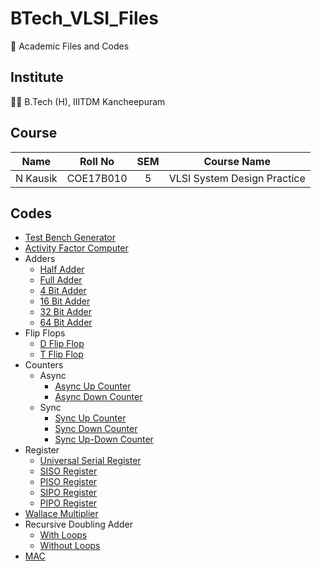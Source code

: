 # BTech_VLSI_Files

:book: Academic Files and Codes

## Institute

:student: B.Tech (H), IIITDM Kancheepuram

## Course

|    Name    |   Roll No   | SEM |         Course Name         |
| :--------: | :---------: | :-: | :-------------------------: |
|  N Kausik  |  COE17B010  |  5  | VLSI System Design Practice |

## Codes

 - [Test Bench Generator](Projects/TestBenchGen/)
 - [Activity Factor Computer](Projects/ActivityFactorComputer/)
 - Adders
    - [Half Adder](Codes/Adders/HalfAdder.v)
    - [Full Adder](Codes/Adders/FullAdder.v)
    - [4 Bit Adder](Codes/Adders/4BitAdder.v)
    - [16 Bit Adder](Codes/Adders/16BitAdder.v)
    - [32 Bit Adder](Codes/Adders/32BitAdder.v)
    - [64 Bit Adder](Codes/Adders/64BitAdder.v)
 - Flip Flops
    - [D Flip Flop](Codes/FlipFlops/DFF/DFF.v)
    - [T Flip Flop](Codes/FlipFlops/TFF/TFF.v)
 - Counters
    - Async
        - [Async Up Counter](Codes/Counters/Async/UpASync.v)
        - [Async Down Counter](Codes/Counters/Async/DownASync.v)
    - Sync
        - [Sync Up Counter](Codes/Counters/Sync/Up/UpSync.v)
        - [Sync Down Counter](Codes/Counters/Sync/Down/DownSync.v)
        - [Sync Up-Down Counter](Codes/Counters/Sync/Combined/UpDownSync.v)
 - Register
    - [Universal Serial Register](Codes/Register/USR.v)
    - [SISO Register](Codes/Register/SR_SISO.v)
    - [PISO Register](Codes/Register/SR_PISO.v)
    - [SIPO Register](Codes/Register/SR_SIPO.v)
    - [PIPO Register](Codes/Register/SR_PIPO.v)
 - [Wallace Multiplier](Codes/WallaceMultiplier/WallaceMultiplier.v)
 - Recursive Doubling Adder
    - [With Loops](Codes/RecursiveDoubling/Loops/RecursiveDoubling.v)
    - [Without Loops](Codes/RecursiveDoubling/NoLoops/RecursiveDoubling.v)
 - [MAC](Codes/MAC/NonDuplicates/MAC_16Bit.v)